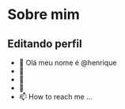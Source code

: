 # Sobre mim
## Editando perfil

- 👋 Olá meu nome é @henrique
- 👀 
- 🌱 
- 💞️ 
- 📫 How to reach me ...

<!---
henriqueghizzi/henriqueghizzi is a ✨ special ✨ repository because its `README.md` (this file) appears on your GitHub profile.
You can click the Preview link to take a look at your changes.
--->
